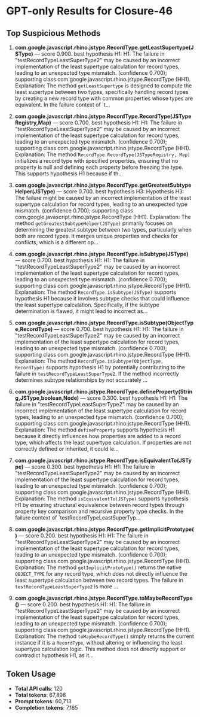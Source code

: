 # GPT-only Results for Closure-46

## Top Suspicious Methods

1. **com.google.javascript.rhino.jstype.RecordType.getLeastSupertype(JSType)** — score 0.900. best hypothesis H1: H1: The failure in "testRecordTypeLeastSuperType2" may be caused by an incorrect implementation of the least supertype calculation for record types, leading to an unexpected type mismatch. (confidence 0.700); supporting class com.google.javascript.rhino.jstype.RecordType (HH1).
    Explanation: The method `getLeastSupertype` is designed to compute the least supertype between two types, specifically handling record types by creating a new record type with common properties whose types are equivalent. In the failure context of `t...

2. **com.google.javascript.rhino.jstype.RecordType.RecordType(JSTypeRegistry,Map)** — score 0.700. best hypothesis H1: H1: The failure in "testRecordTypeLeastSuperType2" may be caused by an incorrect implementation of the least supertype calculation for record types, leading to an unexpected type mismatch. (confidence 0.700); supporting class com.google.javascript.rhino.jstype.RecordType (HH1).
    Explanation: The method `RecordType.RecordType(JSTypeRegistry, Map)` initializes a record type with specified properties, ensuring that no property is null and defining each property before freezing the type. This supports hypothesis H1 because if th...

3. **com.google.javascript.rhino.jstype.RecordType.getGreatestSubtypeHelper(JSType)** — score 0.700. best hypothesis H3: Hypothesis H3: The failure might be caused by an incorrect implementation of the least supertype calculation for record types, leading to an unexpected type mismatch. (confidence 0.700); supporting class com.google.javascript.rhino.jstype.RecordType (HH1).
    Explanation: The method `getGreatestSubtypeHelper(JSType)` primarily focuses on determining the greatest subtype between two types, particularly when both are record types. It merges unique properties and checks for conflicts, which is a different op...

4. **com.google.javascript.rhino.jstype.RecordType.isSubtype(JSType)** — score 0.700. best hypothesis H1: H1: The failure in "testRecordTypeLeastSuperType2" may be caused by an incorrect implementation of the least supertype calculation for record types, leading to an unexpected type mismatch. (confidence 0.700); supporting class com.google.javascript.rhino.jstype.RecordType (HH1).
    Explanation: The method `RecordType.isSubtype(JSType)` supports hypothesis H1 because it involves subtype checks that could influence the least supertype calculation. Specifically, if the subtype determination is flawed, it might lead to incorrect as...

5. **com.google.javascript.rhino.jstype.RecordType.isSubtype(ObjectType,RecordType)** — score 0.700. best hypothesis H1: H1: The failure in "testRecordTypeLeastSuperType2" may be caused by an incorrect implementation of the least supertype calculation for record types, leading to an unexpected type mismatch. (confidence 0.700); supporting class com.google.javascript.rhino.jstype.RecordType (HH1).
    Explanation: The method `RecordType.isSubtype(ObjectType, RecordType)` supports hypothesis H1 by potentially contributing to the failure in `testRecordTypeLeastSuperType2`. If the method incorrectly determines subtype relationships by not accurately ...

6. **com.google.javascript.rhino.jstype.RecordType.defineProperty(String,JSType,boolean,Node)** — score 0.300. best hypothesis H1: H1: The failure in "testRecordTypeLeastSuperType2" may be caused by an incorrect implementation of the least supertype calculation for record types, leading to an unexpected type mismatch. (confidence 0.700); supporting class com.google.javascript.rhino.jstype.RecordType (HH1).
    Explanation: The method `defineProperty` supports hypothesis H1 because it directly influences how properties are added to a record type, which affects the least supertype calculation. If properties are not correctly defined or inherited, it could le...

7. **com.google.javascript.rhino.jstype.RecordType.isEquivalentTo(JSType)** — score 0.300. best hypothesis H1: H1: The failure in "testRecordTypeLeastSuperType2" may be caused by an incorrect implementation of the least supertype calculation for record types, leading to an unexpected type mismatch. (confidence 0.700); supporting class com.google.javascript.rhino.jstype.RecordType (HH1).
    Explanation: The method `isEquivalentTo(JSType)` supports hypothesis H1 by ensuring structural equivalence between record types through property key comparison and recursive property type checks. In the failure context of `testRecordTypeLeastSuperTyp...

8. **com.google.javascript.rhino.jstype.RecordType.getImplicitPrototype()** — score 0.200. best hypothesis H1: H1: The failure in "testRecordTypeLeastSuperType2" may be caused by an incorrect implementation of the least supertype calculation for record types, leading to an unexpected type mismatch. (confidence 0.700); supporting class com.google.javascript.rhino.jstype.RecordType (HH1).
    Explanation: The method `getImplicitPrototype()` returns the native `OBJECT_TYPE` for any record type, which does not directly influence the least supertype calculation between two record types. The failure in `testRecordTypeLeastSuperType2` is more ...

9. **com.google.javascript.rhino.jstype.RecordType.toMaybeRecordType()** — score 0.200. best hypothesis H1: H1: The failure in "testRecordTypeLeastSuperType2" may be caused by an incorrect implementation of the least supertype calculation for record types, leading to an unexpected type mismatch. (confidence 0.700); supporting class com.google.javascript.rhino.jstype.RecordType (HH1).
    Explanation: The method `toMaybeRecordType()` simply returns the current instance if it is a `RecordType`, without altering or influencing the least supertype calculation logic. This method does not directly support or contradict hypothesis H1, as it...


## Token Usage

- **Total API calls**: 120
- **Total tokens**: 67,898
- **Prompt tokens**: 60,713
- **Completion tokens**: 7,185
